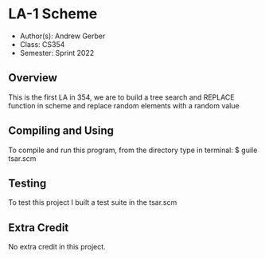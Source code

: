 # LA-1 Scheme

* Author(s): Andrew Gerber
* Class: CS354
* Semester: Sprint 2022

## Overview

 This is the first LA in 354, we are to build a tree search and REPLACE function in scheme and replace random elements with a random value

## Compiling and Using

To compile and run this program, from the directory type in terminal:
 $ guile tsar.scm

## Testing

To test this project I built a test suite in the tsar.scm

## Extra Credit

No extra credit in this project.
